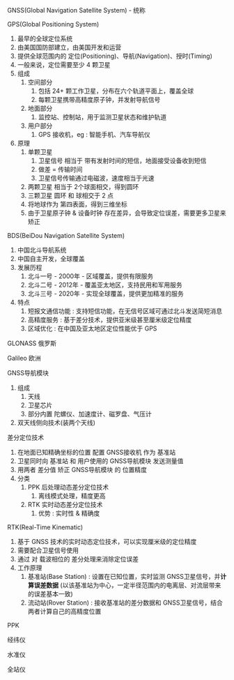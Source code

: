 GNSS(Global Navigation Satellite System) - 统称


GPS(Global Positioning System)
1. 最早的全球定位系统
2. 由美国国防部建立，由美国开发和运营
3. 提供全球范围内的 定位(Positioning)、导航(Navigation)、授时(Timing)
4. 一般来说，定位需要至少 4 颗卫星
5. 组成
   1. 空间部分
      1. 包括 24+ 颗工作卫星，分布在六个轨道平面上，覆盖全球
      2. 每颗卫星携带高精度原子钟，并发射导航信号
   2. 地面部分
      1. 监控站、控制站，用于监测卫星状态和维护轨道
   3. 用户部分
      1. GPS 接收机，eg : 智能手机、汽车导航仪
6. 原理
   1. 单颗卫星
      1. 卫星信号 相当于 带有发射时间的短信，地面接受设备收到短信
      2. 做差 = 传输时间
      3. 卫星信号传输通过电磁波，速度相当于光速
   2. 两颗卫星 相当于 2个球面相交，得到圆环
   3. 三颗卫星 圆环 和 球相交于 2 点
   4. 将地球作为 第四表面，得到三维坐标
   5. 由于卫星原子钟 & 设备时钟 存在差异，会导致定位误差，需要更多卫星来矫正



BDS(BeiDou Navigation Satellite System)
1. 中国北斗导航系统
2. 中国自主开发，全球覆盖
3. 发展历程
   1. 北斗一号 - 2000年 - 区域覆盖，提供有限服务
   2. 北斗二号 - 2012年 - 覆盖亚太地区，支持民用和军用服务
   3. 北斗三号 - 2020年 - 实现全球覆盖，提供更加精准的服务
4. 特点
   1. 短报文通信功能 : 支持短信功能，在无信号区域可通过北斗发送简短消息
   2. 高精度服务 : 基于差分技术，提供亚米级甚至厘米级定位精度
   3. 区域优化 : 在中国及亚太地区定位性能优于 GPS


GLONASS 俄罗斯

Galileo 欧洲






GNSS导航模块
1. 组成
   1. 天线
   2. 卫星芯片
   3. 部分内置 陀螺仪、加速度计、磁罗盘、气压计
2. 双天线侧向技术(装两个天线)

差分定位技术
1. 在地面已知精确坐标的位置 配置 GNSS接收机 作为 基准站
2. 卫星同时向 基准站 和 用户使用的 GNSS导航模块 发送测量值
3. 用两者 差分值 矫正 GNSS导航模块 的 位置精度
4. 分类
   1. PPK 后处理动态差分定位技术
      1. 离线模式处理，精度更高
   2. RTK 实时动态差分定位技术
      1. 优势 : 实时性 & 精确度




RTK(Real-Time Kinematic)
1. 基于 GNSS 技术的实时动态定位技术，可以实现厘米级的定位精度
2. 需要配合卫星信号使用
3. 通过 对 载波相位的 差分处理来消除定位误差
4. 工作原理
   1. 基准站(Base Station) : 设置在已知位置，实时监测 GNSS卫星信号，并**计算误差数据** (以该基准站为中心，一定半径范围内的电离层、对流层带来的误差基本一致)
   2. 流动站(Rover Station) : 接收基准站的差分数据和 GNSS卫星信号，结合两者计算自己的高精度位置






PPK



经纬仪

水准仪

全站仪

